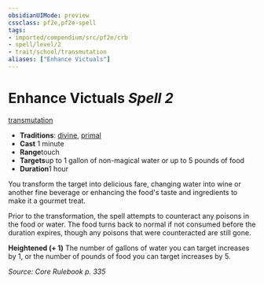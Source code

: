 ```yaml
---
obsidianUIMode: preview
cssclass: pf2e,pf2e-spell
tags:
- imported/compendium/src/pf2e/crb
- spell/level/2
- trait/school/transmutation
aliases: ["Enhance Victuals"]
---
```

# Enhance Victuals *Spell 2*   
[transmutation](transmutation.md)  

- **Traditions**: [divine](divine.md), [primal](primal.md)
- **Cast** 1 minute 
- **Range**touch
- **Targets**up to 1 gallon of non-magical water or up to 5 pounds of food
- **Duration**1 hour

You transform the target into delicious fare, changing water into wine or another fine beverage or enhancing the food's taste and ingredients to make it a gourmet treat.

Prior to the transformation, the spell attempts to counteract any poisons in the food or water. The food turns back to normal if not consumed before the duration expires, though any poisons that were counteracted are still gone.

**Heightened (+ 1)** The number of gallons of water you can target increases by 1, or the number of pounds of food you can target increases by 5.

*Source: Core Rulebook p. 335*